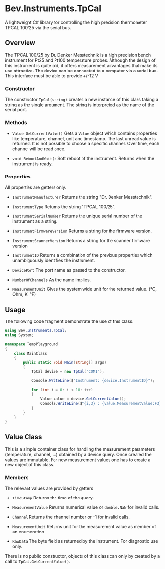 Bev.Instruments.TpCal
=====================

A lightweight C# library for controlling the high precision thermometer TPCAL 100/25 via the serial bus.

## Overview

The TPCAL 100/25 by Dr. Denker Messtechnik is a high precision bench instrument for Pt25 and Pt100 temperature probes. Although the design of this instrument is quite old, it offers measurement advantages that make its use attractive. The device can be connected to a computer via a serial bus. This interface must be able to provide +/-12 V

### Constructor

The constructor `TpCal(string)` creates a new instance of this class taking a string as the single argument. The string is interpreted as the name of the serial port. 

### Methods

* `Value GetCurrentValue()`
Gets a `Value` object which contains properties like temperature, channel, unit and timestamp. The last unread value is returned. It is not possible to choose a specific channel. Over time, each channel will be read once.
 
* `void RebootAndWait()`
Soft reboot of the instrument. Returns when the instrument is ready.
 
### Properties

All properties are getters only.

* `InstrumentManufacturer`
Returns the string "Dr. Denker Messtechnik".

* `InstrumentType`
Returns the string "TPCAL 100/25".

* `InstrumentSerialNumber`
Returns the unique serial number of the instrument as a string.

* `InstrumentFirmwareVersion`
Returns a string for the firmware version.

* `InstrumentScannerVersion`
Returns a string for the scanner firmware version.

* `InstrumentID`
Returns a combination of the previous properties which unambiguously identifies the instrument.

* `DevicePort`
The port name as passed to the constructor.

* `NumberOfChannels`
As the name implies.

* `MeasurementUnit`
Gives the system wide unit for the returned value. (°C, Ohm, K, °F)


## Usage

The following code fragment demonstrate the use of this class.

```cs
using Bev.Instruments.TpCal;
using System;

namespace TempPlayground
{
    class MainClass
    {
        public static void Main(string[] args)
        {
            TpCal device = new TpCal("COM1");

            Console.WriteLine($"Instrument: {device.InstrumentID}");
            
            for (int i = 0; i < 10; i++)
            {
                Value value = device.GetCurrentValue();
                Console.WriteLine($"{i,3} : {value.MeasurementValue:F3} for channel {value.Channel}");
            }
        }
    }
}
```

## Value Class

This is a simple container class for handling the measurement parameters (temperature, channel, ...) obtained by a device query. Once created the values are immutable. For new measurement values one has to create a new object of this class. 

### Members

The relevant values are provided by getters

* `TimeStamp`
Returns the time of the query.

* `MeasurementValue`
Returns numerical value or `double.NaN` for invalid calls.

* `Channel`
Returns the channel number or -1 for invalid calls.

* `MeasurementUnit`
Returns unit for the measurement value as member of an enumeration.

* `RawData`
The byte field as returned by the instrument. For diagnostic use only.

There is no public constructor, objects of this class can only by created by a call to `TpCal.GetCurrentValue()`.
